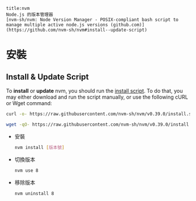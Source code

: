 ```ad-info
title:nvm
Node.js 的版本管理器
[nvm-sh/nvm: Node Version Manager - POSIX-compliant bash script to manage multiple active node.js versions (github.com)](https://github.com/nvm-sh/nvm#install--update-script)
````

# 安裝
## Install & Update Script

To **install** or **update** nvm, you should run the [install script](https://github.com/nvm-sh/nvm/blob/v0.39.0/install.sh). To do that, you may either download and run the script manually, or use the following cURL or Wget command:
```bash
curl -o- https://raw.githubusercontent.com/nvm-sh/nvm/v0.39.0/install.sh | bash
```
```bash
wget -qO- https://raw.githubusercontent.com/nvm-sh/nvm/v0.39.0/install.sh | bash
```

- 安裝

	```bash
	nvm install [版本號]
	```

- 切換版本

	```bash
	nvm use 8
	```

- 移除版本

	```bash
	nvm uninstall 8
	```